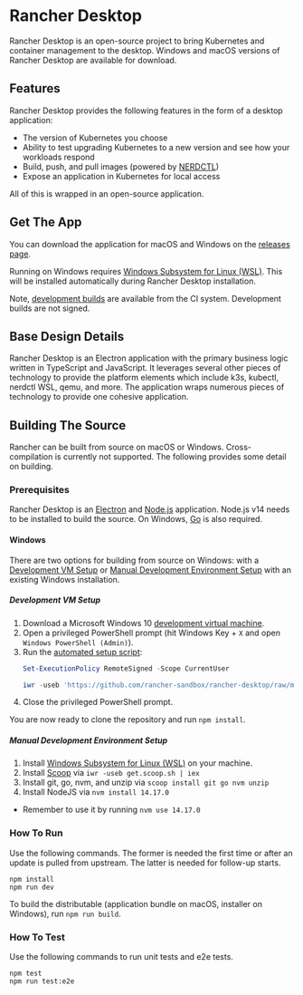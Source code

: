 # Rancher Desktop

Rancher Desktop is an open-source project to bring Kubernetes and container management to the desktop.
Windows and macOS versions of Rancher Desktop are available for download.

## Features

Rancher Desktop provides the following features in the form of a desktop application:

- The version of Kubernetes you choose
- Ability to test upgrading Kubernetes to a new version and see how your workloads respond
- Build, push, and pull images (powered by [NERDCTL])
- Expose an application in Kubernetes for local access

All of this is wrapped in an open-source application.

[NERDCTL]: https://github.com/containerd/nerdctl

## Get The App

You can download the application for macOS and Windows on the [releases page].

[releases page]: https://github.com/rancher-sandbox/rancher-desktop/releases

Running on Windows requires [Windows Subsystem for Linux (WSL)].  This will be
installed automatically during Rancher Desktop installation.

[Windows Subsystem for Linux (WSL)]:
https://docs.microsoft.com/en-us/windows/wsl/install-win10

Note, [development builds] are available from the CI system. Development builds
are not signed.

[development builds]:
https://github.com/rancher-sandbox/rancher-desktop/actions/workflows/package.yaml?query=branch%3Amain

## Base Design Details

Rancher Desktop is an Electron application with the primary business logic
written in TypeScript and JavaScript.  It leverages several other pieces of
technology to provide the platform elements which include k3s, kubectl, nerdctl
WSL, qemu, and more. The application wraps numerous pieces of technology to
provide one cohesive application.

## Building The Source

Rancher can be built from source on macOS or Windows.  Cross-compilation is
currently not supported.  The following provides some detail on building.

### Prerequisites

Rancher Desktop is an [Electron] and [Node.js] application. Node.js v14 needs to
be installed to build the source.  On Windows, [Go] is also required.

[Electron]: https://www.electronjs.org/
[Node.js]: https://nodejs.org/
[Go]: https://golang.org/

#### Windows

There are two options for building from source on Windows: with a
[Development VM Setup](#development-vm-setup) or
[Manual Development Environment Setup](#manual-development-environment-setup)
with an existing Windows installation.
##### Development VM Setup

1. Download a Microsoft Windows 10 [development virtual machine].
2. Open a privileged PowerShell prompt (hit Windows Key + `X` and open
   `Windows PowerShell (Admin)`).
3. Run the [automated setup script]:
   ```powershell
   Set-ExecutionPolicy RemoteSigned -Scope CurrentUser

   iwr -useb 'https://github.com/rancher-sandbox/rancher-desktop/raw/main/scripts/windows-setup.ps1' | iex
   ```
4. Close the privileged PowerShell prompt.

You are now ready to clone the repository and run `npm install`.

[development virtual machine]: https://developer.microsoft.com/en-us/windows/downloads/virtual-machines/
[automated setup script]: ./scripts/windows-setup.ps1

##### Manual Development Environment Setup

1. Install [Windows Subsystem for Linux (WSL)] on your machine.
2. Install [Scoop] via `iwr -useb get.scoop.sh | iex`
3. Install git, go, nvm, and unzip via `scoop install git go nvm unzip`
4. Install NodeJS via `nvm install 14.17.0`
  * Remember to use it by running `nvm use 14.17.0`

[Scoop]: https://scoop.sh/

### How To Run

Use the following commands. The former is needed the first time or after an
update is pulled from upstream. The latter is needed for follow-up starts.

```
npm install
npm run dev
```

To build the distributable (application bundle on macOS, installer on Windows),
run `npm run build`.

### How To Test

Use the following commands to run unit tests and e2e tests.

```
npm test
npm run test:e2e
```

